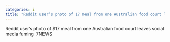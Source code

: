 ```yaml
---
categories: i
title: "Reddit user’s photo of 17 meal from one Australian food court leaves social media fuming  7NEWS"
---
```

Reddit user’s photo of $17 meal from one Australian food court leaves social media fuming&nbsp;&nbsp;7NEWS